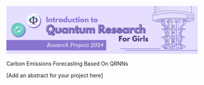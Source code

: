 ![IQRG Banner for Research Projects](../IQRG_Banner_Research_Projects_2024.png)

Carbon Emissions Forecasting Based On QRNNs

[Add an abstract for your project here]

